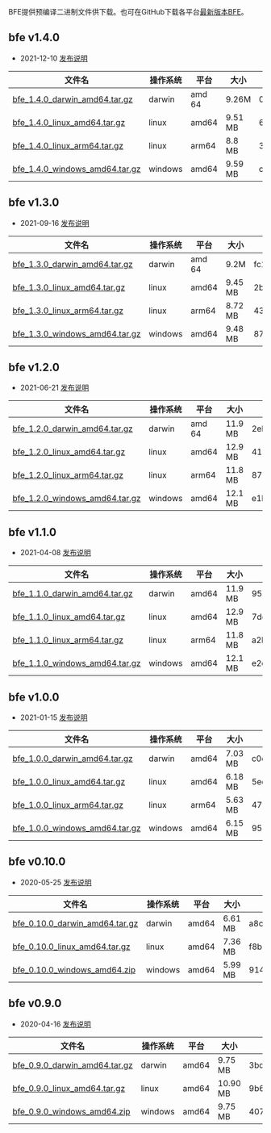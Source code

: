 BFE提供预编译二进制文件供下载。也可在GitHub下载各平台[最新版本BFE](https://github.com/bfenetworks/bfe/releases)。

## bfe v1.4.0

* 2021-12-10 [发布说明](https://github.com/bfenetworks/bfe/releases/tag/v1.4.0)

| 文件名    | 操作系统 | 平台 | 大小 | SHA256检验和 |
| --------- | -------- | ---- | ---- | ------------ |
| [bfe_1.4.0_darwin_amd64.tar.gz](https://github.com/bfenetworks/bfe/releases/download/v1.4.0/bfe_1.4.0_darwin_amd64.tar.gz) | darwin | amd    64 | 9.26M | 03940a193b3e6a18b9f0f0f0ad344110e362f511c7582d21f39c4b4581ff6fd1 |
| [bfe_1.4.0_linux_amd64.tar.gz](https://github.com/bfenetworks/bfe/releases/download/v1.4.0/bfe_1.4.0_linux_amd64.tar.gz) | linux | amd64     | 9.51 MB | 62535dd2025be9bd5484d92bb991c6f8080c7e7d69911fd7eef4fd5235cf61ab |
| [bfe_1.4.0_linux_arm64.tar.gz](https://github.com/bfenetworks/bfe/releases/download/v1.4.0/bfe_1.4.0_linux_arm64.tar.gz) | linux | arm64     | 8.8 MB | 33de43a45fd6c6414b4359aa2c3e1141d2299ee07ad6dfb48d2afd1af1561734 |
| [bfe_1.4.0_windows_amd64.tar.gz](https://github.com/bfenetworks/bfe/releases/download/v1.4.0/bfe_1.4.0_windows_amd64.tar.gz) | windows |     amd64 | 9.59 MB | c637b5917a428850dde470e915eaac3076707da8959392d38bce70eee2190767 |

## bfe v1.3.0

* 2021-09-16 [发布说明](https://github.com/bfenetworks/bfe/releases/tag/v1.3.0)

| 文件名    | 操作系统 | 平台 | 大小 | SHA256检验和 |
| --------- | -------- | ---- | ---- | ------------ |
| [bfe_1.3.0_darwin_amd64.tar.gz](https://github.com/bfenetworks/bfe/releases/download/v1.3.0/bfe_1.3.0_darwin_amd64.tar.gz) | darwin | amd    64 | 9.2M | fc14494b466a79328c3a614545ee2fe9ee6963cfc22a2fb35345a47c35ea623a |
| [bfe_1.3.0_linux_amd64.tar.gz](https://github.com/bfenetworks/bfe/releases/download/v1.3.0/bfe_1.3.0_linux_amd64.tar.gz) | linux | amd64     | 9.45 MB | 2b0d484a9fcf56cc68edb7dce0357c446ba64fd2672b079b041c178da998d59a |
| [bfe_1.3.0_linux_arm64.tar.gz](https://github.com/bfenetworks/bfe/releases/download/v1.3.0/bfe_1.3.0_linux_arm64.tar.gz) | linux | arm64     | 8.72 MB | 43e9fdf9e909af6365727ee88c2b78d9e825f8828d5b2050f4cb8c6b6fb0add2 |
| [bfe_1.3.0_windows_amd64.tar.gz](https://github.com/bfenetworks/bfe/releases/download/v1.3.0/bfe_1.3.0_windows_amd64.tar.gz) | windows |     amd64 | 9.48 MB | 87cdadbfa5e7bbd413b1fc853c0824971fdb2777c111c3dea22893c3a48363b8 |

## bfe v1.2.0

* 2021-06-21 [发布说明](https://github.com/bfenetworks/bfe/releases/tag/v1.2.0)

| 文件名    | 操作系统 | 平台 | 大小 | SHA256检验和 |
| --------- | -------- | ---- | ---- | ------------ |
| [bfe_1.2.0_darwin_amd64.tar.gz](https://github.com/bfenetworks/bfe/releases/download/v1.2.0/bfe_1.2.0_darwin_amd64.tar.gz) | darwin | amd    64 | 11.9 MB | 2ebd507dbc469bba3bd3600523aa6c7c4cd306249a015f3af9fe110445243398 |
| [bfe_1.2.0_linux_amd64.tar.gz](https://github.com/bfenetworks/bfe/releases/download/v1.2.0/bfe_1.2.0_linux_amd64.tar.gz) | linux | amd64     | 12.9 MB | 410eb77e963adeaf0892639d1dfd9ac048027a2fba02f5efc1374aced4134809 |
| [bfe_1.2.0_linux_arm64.tar.gz](https://github.com/bfenetworks/bfe/releases/download/v1.2.0/bfe_1.2.0_linux_arm64.tar.gz) | linux | arm64     | 11.8 MB | 87c83da7e182fe556f60be951c7c611f9ae144fa04d87986a5c18bcd93d9dde9 |
| [bfe_1.2.0_windows_amd64.tar.gz](https://github.com/bfenetworks/bfe/releases/download/v1.2.0/bfe_1.2.0_windows_amd64.tar.gz) | windows |     amd64 | 12.1 MB | e1b920fd6d8a4454120822e1640d2fd65c90fd7ec77983a661f426c82918cecd |

## bfe v1.1.0

* 2021-04-08 [发布说明](https://github.com/bfenetworks/bfe/releases/tag/v1.1.0)

| 文件名    | 操作系统 | 平台 | 大小 | SHA256检验和 |
| --------- | -------- | ---- | ---- | ------------ |
| [bfe_1.1.0_darwin_amd64.tar.gz](https://github.com/bfenetworks/bfe/releases/download/v1.1.0/bfe_1.1.0_darwin_amd64.tar.gz) | darwin | amd64 | 11.9 MB | 95a1cfe762008533886d6fb68b38cc9c492491216d6e39bfb8003785a366e22b |
| [bfe_1.1.0_linux_amd64.tar.gz](https://github.com/bfenetworks/bfe/releases/download/v1.1.0/bfe_1.1.0_linux_amd64.tar.gz) | linux | amd64 | 12.9 MB | 7dd8fc826c4a4b147b6ca2a19e713ecd9450b099f45e123498fdf63221b59cf2 |
| [bfe_1.1.0_linux_arm64.tar.gz](https://github.com/bfenetworks/bfe/releases/download/v1.1.0/bfe_1.1.0_linux_arm64.tar.gz) | linux | arm64 | 11.8 MB | a2b6047eb4121a0ff6a0255699384a94b094f9d60553ad9e2a11ee39647320bd |
| [bfe_1.1.0_windows_amd64.tar.gz](https://github.com/bfenetworks/bfe/releases/download/v1.1.0/bfe_1.1.0_windows_amd64.tar.gz) | windows | amd64 | 12.1 MB | e2c49b49c45db9fb89ffcf7688de08f6c73c58035021763bd9b61b7e0dbe7771 |

## bfe v1.0.0

* 2021-01-15 [发布说明](https://github.com/bfenetworks/bfe/releases/tag/v1.0.0)

| 文件名    | 操作系统 | 平台 | 大小 | SHA256检验和 |
| --------- | -------- | ---- | ---- | ------------ |
| [bfe_1.0.0_darwin_amd64.tar.gz](https://github.com/bfenetworks/bfe/releases/download/v1.0.0/bfe_1.0.0_darwin_amd64.tar.gz) | darwin | amd64 | 7.03 MB | c0d13440d89ab97f52c61610d1b10dec6dcfb47b468a66078d1dd60f0541ec9e |
| [bfe_1.0.0_linux_amd64.tar.gz](https://github.com/bfenetworks/bfe/releases/download/v1.0.0/bfe_1.0.0_linux_amd64.tar.gz) | linux | amd64 | 6.18 MB | 5ec46c26827d554ba4c76f7f5e12b6b6afb68a9333213065802fa425fb81cbd1 |
| [bfe_1.0.0_linux_arm64.tar.gz](https://github.com/bfenetworks/bfe/releases/download/v1.0.0/bfe_1.0.0_linux_arm64.tar.gz) | linux | arm64 | 5.63 MB | 47a3730ac90c4700c557d6c5903361c557e169102256bac870cede4eb90ff829 |
| [bfe_1.0.0_windows_amd64.tar.gz](https://github.com/bfenetworks/bfe/releases/download/v1.0.0/bfe_1.0.0_windows_amd64.tar.gz) | windows | amd64 | 6.15 MB | 95ba788d0335ac536036c77e39249ce1629b2d159c942293077fd57ddc487f29 |

## bfe v0.10.0

* 2020-05-25 [发布说明](https://github.com/bfenetworks/bfe/releases/tag/v0.10.0)

| 文件名    | 操作系统 | 平台 | 大小 | SHA256检验和 |
| --------- | -------- | ---- | ---- | ------------ |
| [bfe_0.10.0_darwin_amd64.tar.gz](https://github.com/bfenetworks/bfe/releases/download/v0.10.0/bfe_0.10.0_darwin_amd64.tar.gz) | darwin | amd64 | 6.61 MB | a8c9336efc94124bc7dc016fda3a45eed9d4d80b065ebf1f450bc4ca78f3dd39 |
| [bfe_0.10.0_linux_amd64.tar.gz](https://github.com/bfenetworks/bfe/releases/download/v0.10.0/bfe_0.10.0_linux_amd64.tar.gz) | linux | amd64 | 7.36 MB | f8b136990daf5f59498c7f86a9adcbabc6c93b1599614bb9d32796b538537a9c |
| [bfe_0.10.0_windows_amd64.zip](https://github.com/bfenetworks/bfe/releases/download/v0.10.0/bfe_0.10.0_windows_amd64.zip) | windows | amd64 | 5.99 MB | 914ec8025ad6c5dc57e59f4a93a3a562c2be1f71c475d7022b9ad74f6223b861 |

## bfe v0.9.0

* 2020-04-16 [发布说明](https://github.com/bfenetworks/bfe/releases/tag/v0.9.0)

| 文件名    | 操作系统 | 平台 | 大小 | SHA256检验和 |
| --------- | -------- | ---- | ---- | ------------ |
| [bfe_0.9.0_darwin_amd64.tar.gz](https://github.com/bfenetworks/bfe/releases/download/v0.9.0/bfe_0.9.0_darwin_amd64.tar.gz) | darwin | amd64 | 9.75 MB | 3bdbb80cc4946bc85b7295fc86ca86800e7811d20f37b36037aadfc7df718ad9 |
| [bfe_0.9.0_linux_amd64.tar.gz](https://github.com/bfenetworks/bfe/releases/download/v0.9.0/bfe_0.9.0_linux_amd64.tar.gz) | linux | amd64 | 10.90 MB | 9b6aaac88651d88e86e67835b5ae0bdbe1c76076382b198f0aeb0b94b7572887 |
| [bfe_0.9.0_windows_amd64.zip](https://github.com/bfenetworks/bfe/releases/download/v0.9.0/bfe_0.9.0_windows_amd64.zip) | windows | amd64 | 9.75 MB | 4079f97b544b3070bec3ad65a28ccb816290890a278a51c88c81c15405c1f8cf |

